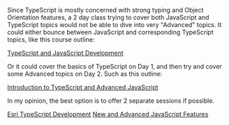 Since TypeScript is mostly concerned with strong typing and Object Orientation features, a 2 day class trying to cover both JavaScript and TypeScript topics would not be able to dive into very "Advanced" topics.  It could either bounce between JavaScript and corresponding TypeScript topics, like this course outline:

[TypeScript and JavaScript Development](https://github.com/EsriDevSummit2018/PotentialCourseOutlines/blob/master/Esri%20TypeScript%20and%20JavaScript%20Development.md)

Or it could cover the basics of TypeScript on Day 1, and then try and cover some Advanced topics on Day 2.  Such as this outline:

[Introduction to TypeScript and Advanced JavaScript](https://github.com/EsriDevSummit2018/PotentialCourseOutlines/blob/master/Esri%20Introduction%20to%20TypeScript%20and%20Advanced%20JavaScript.md)

In my opinion, the best option is to offer 2 separate sessions if possible.  

[Esri TypeScript Development](https://github.com/EsriDevSummit2018/PotentialCourseOutlines/blob/master/Esri%20TypeScript%20Development.md)
[New and Advanced JavaScript Features](https://github.com/EsriDevSummit2018/PotentialCourseOutlines/blob/master/Esri%20New%20and%20Advanced%20JavaScript%20Features.md)
